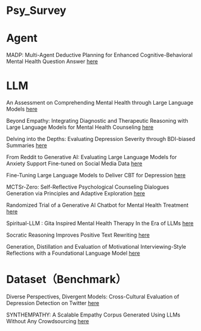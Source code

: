 # Psy_Survey

# Agent
MADP: Multi-Agent Deductive Planning for Enhanced Cognitive-Behavioral Mental Health Question Answer [here](https://arxiv.org/abs/2501.15826)
# LLM
An Assessment on Comprehending Mental Health through Large Language Models [here](https://arxiv.org/abs/2401.04592)

Beyond Empathy: Integrating Diagnostic and Therapeutic Reasoning with Large Language Models for Mental Health Counseling [here](https://arxiv.org/abs/2505.15715)

Delving into the Depths: Evaluating Depression Severity through BDI-biased Summaries [here](https://aclanthology.org/2024.clpsych-1.2/)

From Reddit to Generative AI: Evaluating Large Language Models for Anxiety Support Fine-tuned on Social Media Data [here](https://arxiv.org/abs/2505.18464)

Fine-Tuning Large Language Models to Deliver CBT for Depression [here](https://arxiv.org/abs/2412.00251)

MCTSr-Zero: Self-Reflective Psychological Counseling Dialogues Generation via Principles and Adaptive Exploration [here](https://arxiv.org/abs/2505.23229)

Randomized Trial of a Generative AI Chatbot for Mental Health Treatment [here](https://gwern.net/doc/psychiatry/depression/2025-heinz.pdf#:~:text=We%20utilized%20transformer,tuned%20models%20via)

Spiritual-LLM : Gita Inspired Mental Health Therapy In the Era of LLMs [here](https://arxiv.org/abs/2506.19185)

Socratic Reasoning Improves Positive Text Rewriting [here](https://arxiv.org/abs/2403.03029)

Generation, Distillation and Evaluation of Motivational Interviewing-Style Reflections with a Foundational Language Model [here](https://aclanthology.org/2024.eacl-long.75/)
# Dataset（Benchmark）  
Diverse Perspectives, Divergent Models: Cross-Cultural Evaluation of Depression Detection on Twitter [here](https://aclanthology.org/2024.naacl-short.58/)

SYNTHEMPATHY: A Scalable Empathy Corpus Generated Using LLMs Without Any Crowdsourcing [here](https://arxiv.org/abs/2502.17857)
